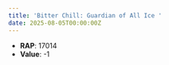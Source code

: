 ```yaml
---
title: 'Bitter Chill: Guardian of All Ice '
date: 2025-08-05T00:00:00Z
---
```

- **RAP**: 17014
- **Value**: -1
